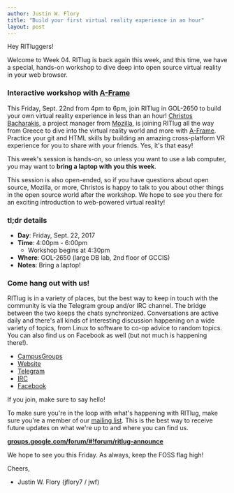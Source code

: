 ```yaml
---
author: Justin W. Flory
title: "Build your first virtual reality experience in an hour"
layout: post
---
```


Hey RITluggers!

Welcome to Week 04. RITlug is back again this week, and this time, we have a special, hands-on workshop to dive deep into open source virtual reality in your web browser.


### Interactive workshop with [A-Frame](https://aframe.io/ "A-Frame - Make WebVR")

This Friday, Sept. 22nd from 4pm to 6pm, join RITlug in GOL-2650 to build your own virtual reality experience in less than an hour! [Christos Bacharakis](https://bacharakis.com/ "Christos Bacharakis's blog"), a project manager from [Mozilla](https://www.mozilla.org/en-US/), is joining RITlug all the way from Greece to dive into the virtual reality world and more with [A-Frame](https://aframe.io/ "A-Frame - Make WebVR"). Practice your git and HTML skills by building an amazing cross-platform VR experience for you to share with your friends. Yes, it's that easy!

This week's session is hands-on, so unless you want to use a lab computer, you may want to **bring a laptop with you this week**.

This session is also open-ended, so if you have questions about open source, Mozilla, or more, Christos is happy to talk to you about other things in the open source world after the workshop. We hope to see you there for an exciting introduction to web-powered virtual reality!


### tl;dr details

* **Day**: Friday, Sept. 22, 2017
* **Time**: 4:00pm - 6:00pm
    * Workshop begins at 4:30pm
* **Where**: GOL-2650 (large DB lab, 2nd floor of GCCIS)
* **Notes**: Bring a laptop!


### Come hang out with us!

RITlug is in a variety of places, but the best way to keep in touch with the community is via the Telegram group and/or IRC channel. The bridge between the two keeps the chats synchronized. Conversations are active daily and there's all kinds of interesting discussion happening on a wide variety of topics, from Linux to software to co-op advice to random topics. You can also find us on Facebook as well (but not much is happening there!).

* [CampusGroups](https://campusgroups.rit.edu/student_community?club_id=16071 "RITlug on CampusGroups")
* [Website](http://ritlug.com "RIT Linux Users Group website")
* [Telegram](https://t.me/ritlugclub "Join the Telegram group for RITlug")
* [IRC](https://webchat.freenode.net/?channels=ritlug "Join the IRC channel for RITlug in a web client")
* [Facebook](https://www.facebook.com/groups/RITLUG/ "RITlug on Facebook - not super active!")

If you join, make sure to say hello!

To make sure you're in the loop with what's happening with RITlug, make sure you're a member of our [mailing list](https://groups.google.com/forum/#!forum/ritlug-announce "RITlug mailing list - Google Groups"). This is the best way to receive future updates on what we're up to and where you can find us.

**[groups.google.com/forum/#!forum/ritlug-announce](https://groups.google.com/forum/#!forum/ritlug-announce "RITlug mailing list - Google Groups")**

We hope to see you this Friday. As always, keep the FOSS flag high!


Cheers,
- Justin W. Flory (jflory7 / jwf)
